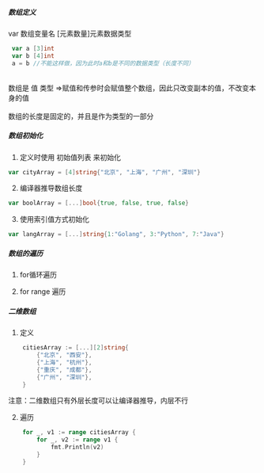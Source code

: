 ##### 数组定义
var 数组变量名 [元素数量]元素数据类型<br>

```go
 var a [3]int
 var b [4]int 
 a = b //不能这样做，因为此时a和b是不同的数据类型（长度不同）
```
<br>
数组是 值 类型 =>赋值和传参时会赋值整个数组，因此只改变副本的值，不改变本身的值<br>
<br>
数组的长度是固定的，并且是作为类型的一部分<br>

##### 数组初始化 
1. 定义时使用 初始值列表 来初始化<br>
```go
var cityArray = [4]string{"北京", "上海", "广州", "深圳"} 
```
2. 编译器推导数组长度<br>
```go
var boolArray = [...]bool{true, false, true, false}
```
3. 使用索引值方式初始化<br>
```go
var langArray = [...]string{1:"Golang", 3:"Python", 7:"Java"}
```

##### 数组的遍历
	
1. for循环遍历<br>

2. for range 遍历<br>

##### 二维数组
1. 定义 
```go
	citiesArray := [...][2]string{
		{"北京", "西安"},
		{"上海", "杭州"},
		{"重庆", "成都"},
		{"广州", "深圳"},
	}

```
注意：二维数组只有外层长度可以让编译器推导，内层不行<br>

2. 遍历<br>
```go
	for _, v1 := range citiesArray {
		for _, v2 := range v1 {
			fmt.Println(v2)
		}
	}

```
